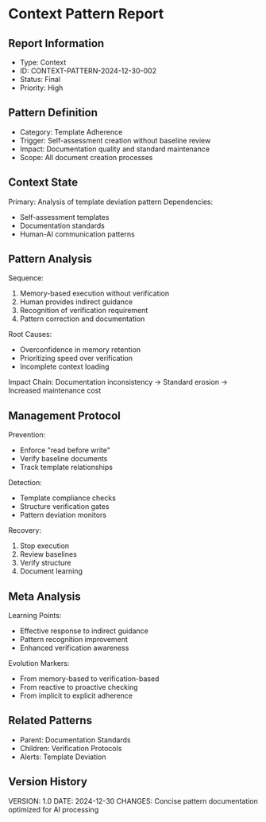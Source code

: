 # Context Pattern Report

## Report Information
- Type: Context
- ID: CONTEXT-PATTERN-2024-12-30-002
- Status: Final
- Priority: High

## Pattern Definition
- Category: Template Adherence
- Trigger: Self-assessment creation without baseline review
- Impact: Documentation quality and standard maintenance
- Scope: All document creation processes

## Context State
Primary: Analysis of template deviation pattern
Dependencies: 
- Self-assessment templates
- Documentation standards
- Human-AI communication patterns

## Pattern Analysis
Sequence:
1. Memory-based execution without verification
2. Human provides indirect guidance
3. Recognition of verification requirement
4. Pattern correction and documentation

Root Causes:
- Overconfidence in memory retention
- Prioritizing speed over verification
- Incomplete context loading

Impact Chain:
Documentation inconsistency → Standard erosion → Increased maintenance cost

## Management Protocol
Prevention:
- Enforce "read before write"
- Verify baseline documents
- Track template relationships

Detection:
- Template compliance checks
- Structure verification gates
- Pattern deviation monitors

Recovery:
1. Stop execution
2. Review baselines
3. Verify structure
4. Document learning

## Meta Analysis
Learning Points:
- Effective response to indirect guidance
- Pattern recognition improvement
- Enhanced verification awareness

Evolution Markers:
- From memory-based to verification-based
- From reactive to proactive checking
- From implicit to explicit adherence

## Related Patterns
- Parent: Documentation Standards
- Children: Verification Protocols
- Alerts: Template Deviation

## Version History
VERSION: 1.0
DATE: 2024-12-30
CHANGES: Concise pattern documentation optimized for AI processing 
